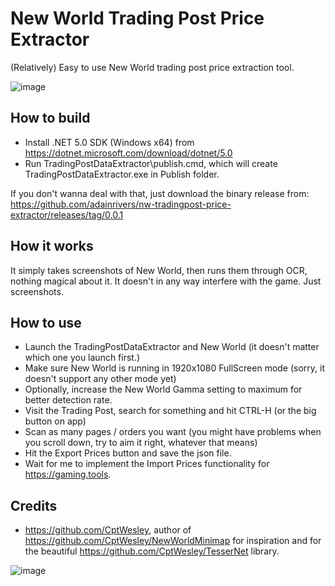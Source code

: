 # New World Trading Post Price Extractor
(Relatively) Easy to use New World trading post price extraction tool.

![image](https://user-images.githubusercontent.com/93623214/139960802-ae06f4f4-6dff-4acd-b96f-af49f4603c4c.png)

## How to build
- Install .NET 5.0 SDK (Windows x64) from https://dotnet.microsoft.com/download/dotnet/5.0
- Run TradingPostDataExtractor\publish.cmd, which will create TradingPostDataExtractor.exe in Publish folder.

If you don't wanna deal with that, just download the binary release from: https://github.com/adainrivers/nw-tradingpost-price-extractor/releases/tag/0.0.1

## How it works

It simply takes screenshots of New World, then runs them through OCR, nothing magical about it. It doesn't in any way interfere with the game. Just screenshots. 

## How to use
- Launch the TradingPostDataExtractor and New World (it doesn't matter which one you launch first.)
- Make sure New World is running in 1920x1080 FullScreen mode (sorry, it doesn't support any other mode yet)
- Optionally, increase the New World Gamma setting to maximum for better detection rate.
- Visit the Trading Post, search for something and hit CTRL-H (or the big button on app)
- Scan as many pages / orders you want (you might have problems when you scroll down, try to aim it right, whatever that means)
- Hit the Export Prices button and save the json file.
- Wait for me to implement the Import Prices functionality for https://gaming.tools.

## Credits
- https://github.com/CptWesley, author of https://github.com/CptWesley/NewWorldMinimap for inspiration and for the beautiful https://github.com/CptWesley/TesserNet library.

![image](https://user-images.githubusercontent.com/93623214/139960936-45d6200a-6c9d-4d2a-965c-4727b9937d64.png)
